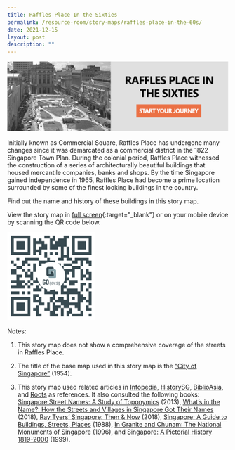 ```yaml
---
title: Raffles Place In the Sixties
permalink: /resource-room/story-maps/raffles-place-in-the-60s/
date: 2021-12-15
layout: post
description: ""
---
```

[![Alt text for image on Isomer site](/images/storymap-image-raffles-place-sixties-1.png)
](https://go.gov.sg/d5e157)

Initially known as Commercial Square, Raffles Place has undergone many changes since it was demarcated as a commercial district in the 1822 Singapore Town Plan. During the colonial period, Raffles Place witnessed the construction of a series of architecturally beautiful buildings that housed mercantile companies, banks and shops. By the time Singapore gained independence in 1965, Raffles Place had become a prime location surrounded by some of the finest looking buildings in the country. 

Find out the name and history of these buildings in this story map.

View the story map in [full screen](https://go.gov.sg/d5e157){:target="_blank"} or on your mobile device by scanning the QR code below.

<img src="/images/qr-code-storymap-raffles-place-60s.jpg" alt="qr-code-storymap-raffles-place-60s" style="width:200px;" />

Notes:

1. This story map does not show a comprehensive coverage of the streets in Raffles Place.

2. The title of the base map used in this story map is the [“City of Singapore”]( https://www.nas.gov.sg/archivesonline/maps_building_plans/record-details/f90605b3-115c-11e3-83d5-0050568939ad) (1954).

3. This story map used related articles in [Infopedia](https://eresources.nlb.gov.sg/infopedia/), [HistorySG](http://eresources.nlb.gov.sg/history), [BiblioAsia](https://www.nlb.gov.sg/Browse/BiblioAsia.aspx), and [Roots](https://www.roots.sg/) as references. It also consulted the following books: [Singapore Street Names: A Study of Toponymics](https://eservice.nlb.gov.sg/item_holding.aspx?bid=200123850) (2013), [What’s in the Name?: How the Streets and Villages in Singapore Got Their Names](https://eservice.nlb.gov.sg/item_holding.aspx?bid=202924449) (2018), [Ray Tyers’ Singapore: Then & Now](https://eservice.nlb.gov.sg/item_holding.aspx?bid=203784837) (2018), [Singapore: A Guide to Buildings, Streets, Places](http://eservice.nlb.gov.sg/item_holding.aspx?bid=4712298) (1988), [In Granite and Chunam: The National Monuments of Singapore](http://eservice.nlb.gov.sg/item_holding_s.aspx?bid=7919754) (1996), and [Singapore: A Pictorial History 1819-2000](http://eservice.nlb.gov.sg/item_holding.aspx?bid=9651676) (1999).